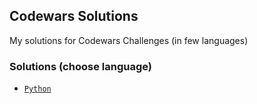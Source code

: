 ## Codewars Solutions

My solutions for Codewars Challenges (in few languages)

### Solutions (choose language)
* [`Python`][Python]

[//]: URLs
[Python]: ./Python